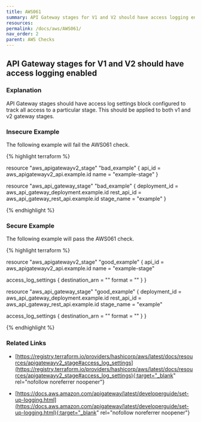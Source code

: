 ```yaml
---
title: AWS061
summary: API Gateway stages for V1 and V2 should have access logging enabled [aws_apigatewayv2_stage aws_api_gateway_stage] 
resources: 
permalink: /docs/aws/AWS061/
nav_order: 2
parent: AWS Checks
---
```


## API Gateway stages for V1 and V2 should have access logging enabled

### Explanation


API Gateway stages should have access log settings block configured to track all access to a particular stage. This should be applied to both v1 and v2 gateway stages.



### Insecure Example

The following example will fail the AWS061 check.

{% highlight terraform %}

resource "aws_apigatewayv2_stage" "bad_example" {
  api_id = aws_apigatewayv2_api.example.id
  name   = "example-stage"
}

resource "aws_api_gateway_stage" "bad_example" {
  deployment_id = aws_api_gateway_deployment.example.id
  rest_api_id   = aws_api_gateway_rest_api.example.id
  stage_name    = "example"
}

{% endhighlight %}



### Secure Example

The following example will pass the AWS061 check.

{% highlight terraform %}

resource "aws_apigatewayv2_stage" "good_example" {
  api_id = aws_apigatewayv2_api.example.id
  name   = "example-stage"

  access_log_settings {
    destination_arn = ""
    format          = ""
  }
}

resource "aws_api_gateway_stage" "good_example" {
  deployment_id = aws_api_gateway_deployment.example.id
  rest_api_id   = aws_api_gateway_rest_api.example.id
  stage_name    = "example"

  access_log_settings {
    destination_arn = ""
    format          = ""
  }
}

{% endhighlight %}


### Related Links


- [https://registry.terraform.io/providers/hashicorp/aws/latest/docs/resources/apigatewayv2_stage#access_log_settings](https://registry.terraform.io/providers/hashicorp/aws/latest/docs/resources/apigatewayv2_stage#access_log_settings){:target="_blank" rel="nofollow noreferrer noopener"}

- [https://docs.aws.amazon.com/apigateway/latest/developerguide/set-up-logging.html](https://docs.aws.amazon.com/apigateway/latest/developerguide/set-up-logging.html){:target="_blank" rel="nofollow noreferrer noopener"}

